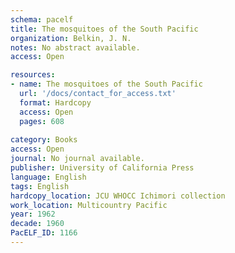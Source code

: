 ```yaml
---
schema: pacelf
title: The mosquitoes of the South Pacific
organization: Belkin, J. N.
notes: No abstract available.
access: Open

resources:
- name: The mosquitoes of the South Pacific
  url: '/docs/contact_for_access.txt'
  format: Hardcopy
  access: Open
  pages: 608
 
category: Books
access: Open
journal: No journal available.
publisher: University of California Press
language: English 
tags: English 
hardcopy_location: JCU WHOCC Ichimori collection
work_location: Multicountry Pacific
year: 1962
decade: 1960
PacELF_ID: 1166
---
```


